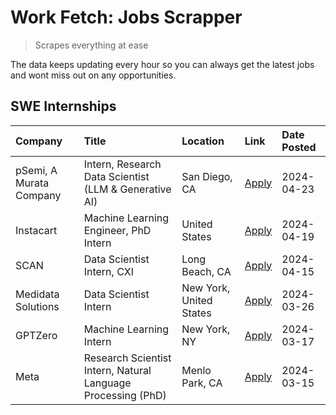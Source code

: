 # Work Fetch: Jobs Scrapper
> Scrapes everything at ease

The data keeps updating every hour so you can always get the latest jobs and wont miss out on any opportunities.

## SWE Internships
<!--START_SECTION:workfetch-->
| Company                 | Title                                                        | Location                | Link                                                                                                                                                                                                                                                                          | Date Posted   |
|:------------------------|:-------------------------------------------------------------|:------------------------|:------------------------------------------------------------------------------------------------------------------------------------------------------------------------------------------------------------------------------------------------------------------------------|:--------------|
| pSemi, A Murata Company | Intern, Research Data Scientist (LLM & Generative AI)        | San Diego, CA           | [Apply](https://www.linkedin.com/jobs/view/intern-research-data-scientist-llm-generative-ai-at-psemi-a-murata-company-3887074168?position=10&pageNum=0&refId=AepbnBGP9Ft4UH0Ra%2BKzFA%3D%3D&trackingId=GD3ame5g4dk8tzsTTWZitw%3D%3D&trk=public_jobs_jserp-result_search-card) | 2024-04-23    |
| Instacart               | Machine Learning Engineer, PhD Intern                        | United States           | [Apply](https://www.linkedin.com/jobs/view/machine-learning-engineer-phd-intern-at-instacart-3901991739?position=2&pageNum=0&refId=AepbnBGP9Ft4UH0Ra%2BKzFA%3D%3D&trackingId=lsZRsj1gK6Kn%2BqbxoE8SXw%3D%3D&trk=public_jobs_jserp-result_search-card)                         | 2024-04-19    |
| SCAN                    | Data Scientist Intern, CXI                                   | Long Beach, CA          | [Apply](https://www.linkedin.com/jobs/view/data-scientist-intern-cxi-at-scan-3899690492?position=9&pageNum=0&refId=AepbnBGP9Ft4UH0Ra%2BKzFA%3D%3D&trackingId=xT1G65f2gvPcam6dNw9X2Q%3D%3D&trk=public_jobs_jserp-result_search-card)                                           | 2024-04-15    |
| Medidata Solutions      | Data Scientist Intern                                        | New York, United States | [Apply](https://www.linkedin.com/jobs/view/data-scientist-intern-at-medidata-solutions-3810253704?position=8&pageNum=0&refId=AepbnBGP9Ft4UH0Ra%2BKzFA%3D%3D&trackingId=DPaT0qoJwIEptVKx%2FGoKhw%3D%3D&trk=public_jobs_jserp-result_search-card)                               | 2024-03-26    |
| GPTZero                 | Machine Learning Intern                                      | New York, NY            | [Apply](https://www.linkedin.com/jobs/view/machine-learning-intern-at-gptzero-3860723963?position=7&pageNum=0&refId=AepbnBGP9Ft4UH0Ra%2BKzFA%3D%3D&trackingId=%2F5AoFGpWBCgkGP%2FxYUBfnw%3D%3D&trk=public_jobs_jserp-result_search-card)                                      | 2024-03-17    |
| Meta                    | Research Scientist Intern, Natural Language Processing (PhD) | Menlo Park, CA          | [Apply](https://www.linkedin.com/jobs/view/research-scientist-intern-natural-language-processing-phd-at-meta-3858718375?position=6&pageNum=0&refId=AepbnBGP9Ft4UH0Ra%2BKzFA%3D%3D&trackingId=mx4LoiZd5JO33nVChTiRwg%3D%3D&trk=public_jobs_jserp-result_search-card)           | 2024-03-15    |
<!--END_SECTION:workfetch-->
